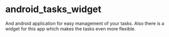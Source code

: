 android_tasks_widget
====================

And android application for easy management of your tasks. Also there is a widget for this app which makes the tasks even more flexible.